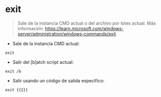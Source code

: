 # exit

> Sale de la instancia CMD actual o del archivo por lotes actual.
> Más información: <https://learn.microsoft.com/windows-server/administration/windows-commands/exit>.

- Sale de la instancia CMD actual:

`exit`

- Salir del [b]atch script actual:

`exit /b`

- Salir usando un código de salida específico:

`exit {{2}}`
